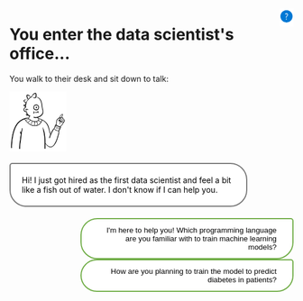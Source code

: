 <style>

.button  {
  border: none;
  color: black;
  width: 75%;
  padding: 12px 28px;
  background-color: white;
  border: 2px solid #70AD47;
  border-radius:30px 5px 30px 30px ;
  transition-duration: 0.4s;
  text-align: right;
  float: right;
}
.button:hover  {
  background-color: #70AD47;
  color: white; 
  border: 2px solid #70AD47;
}
.selected  {
  border: none;
  color: black;
  width: 75%;
  padding: 12px 28px;
  background-color: white;
  border: 2px solid #70AD47;
  border-radius:30px 5px 30px 30px ;
  text-align: right;
  float: right;
}
.panel {
  background-color: white;
  border: 2px solid #787878;
  color: black;
  border-radius: 5px 30px 30px 30px;
  padding: 20px 20px;
  width: 75%;
  float: left;
  margin-top: 20px;
  margin-bottom: 20px;
  text-align: left;
}
.response  {
  border: none;
  color: black;
  float: right;
  padding: 12px 28px;
  background-color: white;
  border-radius:30px 5px 30px 30px ;
  border: 2px solid #70AD47;
  transition-duration: 0.4s;
}
.response:hover  {
  background-color: #70AD47;
  color: white; 
  border: 2px solid #70AD47;
}
</style>

<script>
function showContent(id) {
  // Hide all hidden content
  var elements = document.getElementsByClassName('hidden-content');
  for (var i = 0; i < elements.length; i++) {
    elements[i].style.display = 'none';
  }

  // Show the selected hidden content
  var selectedElement = document.getElementById(id);
  if (selectedElement) {
    selectedElement.style.display = 'block';
  }

  // Remove unselected buttons
  var buttons = Array.from(document.getElementsByClassName('button'));
  buttons.forEach(function(button) {
    if (button.id !== id) {
      button.remove();
    }
  });
}
</script>

<img style="float: right; width:5%; display:box; clear: right; margin-top: 10px;" src="./media/help.png">

# You enter the data scientist's office...

You walk to their desk and sit down to talk:

<img src="./media/data-scientist.svg" alt="Hotel" style="width:20%; float:left"> <div class="panel">Hi! I just got hired as the first data scientist and feel a bit like a fish out of water. I don't know if I can help you.</div>

<button class="button" onclick="showContent('id01')">I'm here to help you! Which programming language are you familiar with to train machine learning models?</button>

<button class="button" onclick="showContent('id02')">How are you planning to train the model to predict diabetes in patients?</button>

<div id="id01" class="hidden-content" style="display: none;">
  <div class="selected">I'm here to help you! Which programming language are you familiar with to train machine learning models?</div>
  <div class="panel">I'll be honest with you... I haven't been part of large enterprise data science teams yet. So, I still use Python as that is what I've learned during my studies.</div>
  <button class="response" onclick="window.location.href='../office-health-care';">Thank you! That's great to know. I'll talk to your colleagues to see what works best for this project.</button>
</div>

<div id="id02" class="hidden-content" style="display: none;">
  <div class="selected">How are you planning to train the model to predict diabetes in patients?</div>
  <div class="panel">I'd say it's pretty optimistic of you to think I have a plan. I prefer working in Jupyter notebooks to train machine learning models. I'm not very familiar with any cloud services but could learn to work with another tool I guess...
  </div>
  <button class="response" onclick="window.location.href='../office-health-care';">Thank you! That's great to know. I'll talk to your colleagues to see what works best for this project.</button>
</div>


